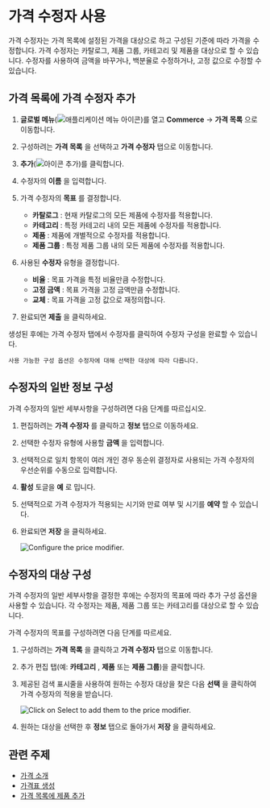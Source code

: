 # 가격 수정자 사용

가격 수정자는 가격 목록에 설정된 가격을 대상으로 하고 구성된 기준에 따라 가격을 수정합니다. 가격 수정자는 카탈로그, 제품 그룹, 카테고리 및 제품을 대상으로 할 수 있습니다. 수정자를 사용하여 금액을 바꾸거나, 백분율로 수정하거나, 고정 값으로 수정할 수 있습니다.

## 가격 목록에 가격 수정자 추가

1. **글로벌 메뉴**(![애플리케이션 메뉴 아이콘](../images/icon-applications-menu.png))를 열고 **Commerce** &rarr; **가격 목록** 으로 이동합니다.

1. 구성하려는 **가격 목록** 을 선택하고 **가격 수정자** 탭으로 이동합니다.

1. **추가**(![아이콘 추가](../images/icon-add.png))를 클릭합니다.

1. 수정자의 **이름** 을 입력합니다.

1. 가격 수정자의 **목표** 를 결정합니다.

   * **카탈로그** : 현재 카탈로그의 모든 제품에 수정자를 적용합니다.
   * **카테고리** : 특정 카테고리 내의 모든 제품에 수정자를 적용합니다.
   * **제품** : 제품에 개별적으로 수정자를 적용합니다.
   * **제품 그룹** : 특정 제품 그룹 내의 모든 제품에 수정자를 적용합니다.

1. 사용된 **수정자** 유형을 결정합니다.

   * **비율** : 목표 가격을 특정 비율만큼 수정합니다.
   * **고정 금액** : 목표 가격을 고정 금액만큼 수정합니다.
   * **교체** : 목표 가격을 고정 값으로 재정의합니다.

1. 완료되면 **제출** 을 클릭하세요.

생성된 후에는 가격 수정자 탭에서 수정자를 클릭하여 수정자 구성을 완료할 수 있습니다.

```{note}
사용 가능한 구성 옵션은 수정자에 대해 선택한 대상에 따라 다릅니다.
```

## 수정자의 일반 정보 구성

가격 수정자의 일반 세부사항을 구성하려면 다음 단계를 따르십시오.

1. 편집하려는 **가격 수정자** 를 클릭하고 **정보** 탭으로 이동하세요.

1. 선택한 수정자 유형에 사용할 **금액** 을 입력합니다.

1. 선택적으로 일치 항목이 여러 개인 경우 동순위 결정자로 사용되는 가격 수정자의 우선순위를 수동으로 입력합니다.

1. **활성** 토글을 **예** 로 밉니다.

1. 선택적으로 가격 수정자가 적용되는 시기와 만료 여부 및 시기를 **예약** 할 수 있습니다.

1. 완료되면 **저장** 을 클릭하세요.

   ![Configure the price modifier.](./using-price-modifiers/images/01.png)

## 수정자의 대상 구성

가격 수정자의 일반 세부사항을 결정한 후에는 수정자의 목표에 따라 추가 구성 옵션을 사용할 수 있습니다. 각 수정자는 제품, 제품 그룹 또는 카테고리를 대상으로 할 수 있습니다.

가격 수정자의 목표를 구성하려면 다음 단계를 따르세요.

1. 구성하려는 **가격 목록** 을 클릭하고 **가격 수정자** 탭으로 이동합니다.

1. 추가 편집 탭(예: **카테고리** , **제품** 또는 **제품 그룹**)을 클릭합니다.

1. 제공된 검색 표시줄을 사용하여 원하는 수정자 대상을 찾은 다음 **선택** 을 클릭하여 가격 수정자의 적용을 받습니다.

   ![Click on Select to add them to the price modifier.](./using-price-modifiers/images/02.png)

1. 원하는 대상을 선택한 후 **정보** 탭으로 돌아가서 **저장** 을 클릭하세요.

## 관련 주제

* [가격 소개](./introduction-to-pricing.md)
* [가격표 생성](creating-a-price-list.md)
* [가격 목록에 제품 추가](adding-products-to-a-price-list.md)
